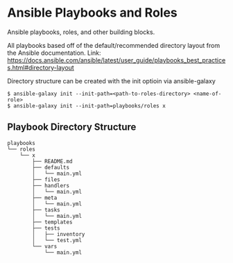 # Ansible Playbooks and Roles

Ansible playbooks, roles, and other building blocks.

All playbooks based off of the default/recommended directory layout from the Ansible documentation.
Link: https://docs.ansible.com/ansible/latest/user_guide/playbooks_best_practices.html#directory-layout

Directory structure can be created with the init optioin via ansible-galaxy

```
$ ansible-galaxy init --init-path=<path-to-roles-directory> <name-of-role>
$ ansible-galaxy init --init-path=playbooks/roles x
```

## Playbook Directory Structure

```
playbooks
└── roles
    └── x
        ├── README.md
        ├── defaults
        │   └── main.yml
        ├── files
        ├── handlers
        │   └── main.yml
        ├── meta
        │   └── main.yml
        ├── tasks
        │   └── main.yml
        ├── templates
        ├── tests
        │   ├── inventory
        │   └── test.yml
        └── vars
            └── main.yml
```
